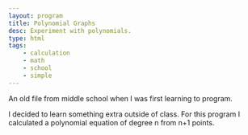 ```yaml
---
layout: program
title: Polynomial Graphs
desc: Experiment with polynomials.
type: html
tags:
    - calculation
    - math
    - school
    - simple
---
```


An old file from middle school when I was first learning to program.

I decided to learn something extra outside of class. For this program I calculated a polynomial equation of degree n from n+1 points.
